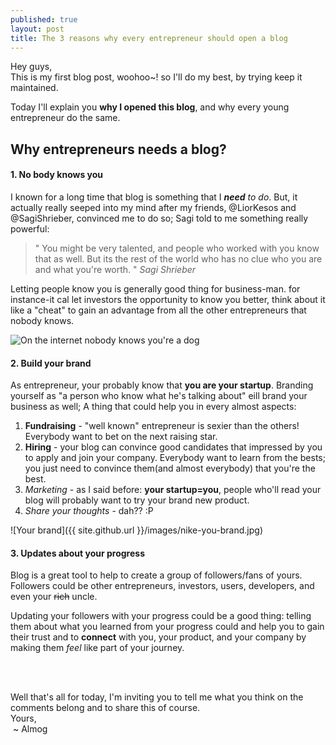 ```yaml
---
published: true
layout: post
title: The 3 reasons why every entrepreneur should open a blog
---
```

Hey guys,<br />
This is my first blog post, woohoo~! so I'll do my best, by trying keep it maintained.

Today I'll explain you **why I opened this blog**, and why every young entrepreneur do the same.

## Why entrepreneurs needs a blog?

#### 1. No body knows you
I known for a long time that blog is something that I _**need** to do_. But, it actually really seeped into my mind after my friends, @LiorKesos and @SagiShrieber, convinced me to do so; Sagi told to me something really powerful:

> " You might be very talented, and people who worked with you know that as well. But its the rest of the world who has no clue who you are and what you're worth. "
> <cite>Sagi Shrieber</cite>

Letting people know you is generally good thing for business-man. for instance-it cal let investors the opportunity to know you better, think about it like a "cheat" to gain an advantage from all the other entrepreneurs that nobody knows.

<img alt="On the internet nobody knows you're a dog" src="http://i0.kym-cdn.com/photos/images/facebook/000/427/566/b67.jpeg" style="max-height: 400px;" />

#### 2. Build your brand
As entrepreneur, your probably know that **you are your startup**.
Branding yourself as "a person who know what he's talking about" eill brand your business as well; A thing that could help you in every almost aspects:

1. **Fundraising** - "well known" entrepreneur is sexier than the others! Everybody want to bet on the next raising star.
1. **Hiring** - your blog can convince good candidates that impressed by you to apply and join your company. Everybody want to learn from the bests; you just need to convince them(and almost everybody) that you're the best.
1. *Marketing* - as I said before: **your startup=you**, people who'll read your blog will probably want to try your brand new product.
1. *Share your thoughts* - dah?? :P

![Your brand]({{ site.github.url }}/images/nike-you-brand.jpg)

#### 3. Updates about your progress

Blog is a great tool to help to create a group of followers/fans of yours. Followers could be other entrepreneurs, investors, users, developers, and even your ~~rich~~ uncle.

Updating your followers with your progress could be a good thing: telling them about what you learned from your progress could and help you to gain their trust and to **connect** with you, your product, and your company by making them _feel_ like part of your journey.

<br />
<br />

Well that's all for today, I'm inviting you to tell me what you think on the comments belong and to share this of course.<br />
Yours, <br />
&nbsp;~ Almog

